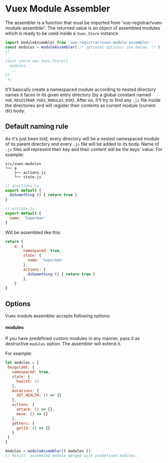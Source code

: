 # Vuex Module Assembler

The assembler is a function that must be imported from 'vue-registrar/vuex-module-assembler'. The returned value is an object of assembled modules which is ready to be used inside a `Vuex.Store` instance.
```javascript
import moduleAssembler from 'vue-registrar/vuex-module-assembler'
const modules = moduleAssembler( /* optional options; see below. */ )
/*
...
const store new Vuex.Store({
  modules,
  ...
})
 */
```

It'll basically create a namespaced module according to nested directory names it faces in its given entry directory (by a global constant named `VUE_REGISTRAR_VUEX_MODULES_DIR`). After so, it'll try to find any `.js` file inside the directories and will register their contents as current module (current dir) body.

## Default naming rule
As it's just been told, every directory will be a nested namespaced module of its parent directory and every `.js` file will be added to its body. Name of `.js` files will represent their key and their content will be the keys' value. For example:
```
src/vuex-modules
└── a
    ├── actions.js
    └── state.js
```

```javascript
// a/actions.js
export default {
  doSomething () { return true }
}
```

```javascript
// a/state.js
export default {
  name: 'Superman'
}
```

Will be assembled like this:
```javascript
return {
    a: {
        namespaced: true,
        state: {
          name: 'Superman'
        },
        actions: {
          doSomething () { return true }
        },
    }
}
```


## Options

Vuex module assembler accepts following options:

#### modules
If you have predefined custom modules in any manner, pass it as destructive `modules` option. The assembler will extend it.

For example:
 ```javascript
let modules = {
  bozgolakh: {
    namespaced: true,
    state: {
      health: 12
    },
    mutations: {
      SET_HEALTH: () => {}
    },
    actions: {
      attack: () => {},
      move: () => {}
    },
    getters: {
      getId: () => {}
    }
  }
}

modules = moduleAssembler({ modules })
// Result: assembled module merged with predefined modules.
```